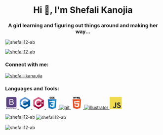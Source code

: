 <h1 align="center">Hi 👋, I'm Shefali Kanojia</h1>
<h3 align="center">A girl learning and figuring out things around and making her way...</h3>

<p align="left"> <img src="https://komarev.com/ghpvc/?username=shefali12-ab&label=Profile%20views&color=0e75b6&style=flat" alt="shefali12-ab" /> </p>

<p align="left"> <a href="https://github.com/ryo-ma/github-profile-trophy"><img src="https://github-profile-trophy.vercel.app/?username=shefali12-ab" alt="shefali12-ab" /></a> </p>

<h3 align="left">Connect with me:</h3>
<p align="left">
<a href="https://www.linkedin.com/in/shefali-kanaujia-5b39a51a2" target="blank"><img align="center" src="https://raw.githubusercontent.com/rahuldkjain/github-profile-readme-generator/master/src/images/icons/Social/linked-in-alt.svg" alt="shefali-kanaujia" height="30" width="40" /></a>
</p>

<h3 align="left">Languages and Tools:</h3>
<p align="left"> <a href="https://getbootstrap.com" target="_blank"> <img src="https://raw.githubusercontent.com/devicons/devicon/master/icons/bootstrap/bootstrap-plain-wordmark.svg" alt="bootstrap" width="40" height="40"/> </a> <a href="https://www.cprogramming.com/" target="_blank"> <img src="https://raw.githubusercontent.com/devicons/devicon/master/icons/c/c-original.svg" alt="c" width="40" height="40"/> </a> <a href="https://www.w3schools.com/cpp/" target="_blank"> <img src="https://raw.githubusercontent.com/devicons/devicon/master/icons/cplusplus/cplusplus-original.svg" alt="cplusplus" width="40" height="40"/> </a> <a href="https://www.w3schools.com/css/" target="_blank"> <img src="https://raw.githubusercontent.com/devicons/devicon/master/icons/css3/css3-original-wordmark.svg" alt="css3" width="40" height="40"/> </a> <a href="https://git-scm.com/" target="_blank"> <img src="https://www.vectorlogo.zone/logos/git-scm/git-scm-icon.svg" alt="git" width="40" height="40"/> </a> <a href="https://www.w3.org/html/" target="_blank"> <img src="https://raw.githubusercontent.com/devicons/devicon/master/icons/html5/html5-original-wordmark.svg" alt="html5" width="40" height="40"/> </a> <a href="https://www.adobe.com/in/products/illustrator.html" target="_blank"> <img src="https://www.vectorlogo.zone/logos/adobe_illustrator/adobe_illustrator-icon.svg" alt="illustrator" width="40" height="40"/> </a> <a href="https://developer.mozilla.org/en-US/docs/Web/JavaScript" target="_blank"> <img src="https://raw.githubusercontent.com/devicons/devicon/master/icons/javascript/javascript-original.svg" alt="javascript" width="40" height="40"/> </a> </p>

<p><img align="left" src="https://github-readme-stats.vercel.app/api/top-langs?username=shefali12-ab&show_icons=true&locale=en&layout=compact" alt="shefali12-ab" /></p>

<p>&nbsp;<img align="center" src="https://github-readme-stats.vercel.app/api?username=shefali12-ab&show_icons=true&locale=en" alt="shefali12-ab" /></p>

<p><img align="center" src="https://github-readme-streak-stats.herokuapp.com/?user=shefali12-ab&" alt="shefali12-ab" /></p>

